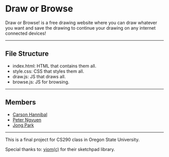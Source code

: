 # Draw or Browse
  Draw or Browse! is a free drawing website where you can draw whatever you want and save the drawing to continue your drawing on any internet connected devices!
  
---  
## File Structure
  * index.html: HTML that contains them all.
  * style.css: CSS that styles them all.
  * draw.js: JS that draws all.
  * browse.js: JS for browsing.

---
## Members
  - [Carson Hannibal](https://github.com/carshann) 
  - [Peter Ngyuen](https://github.com/nguyepe2) 
  - [Jong Park](https://github.com/parkj6) 

---
This is a final project for CS290 class in Oregon State University.

Special thanks to: [yiom(c)](https://yiom.github.io/sketchpad/) for their sketchpad library.
